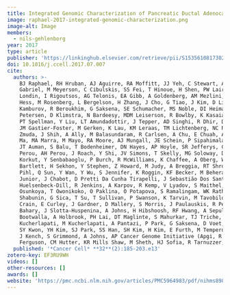 ```yaml
---
title: Integrated Genomic Characterization of Pancreatic Ductal Adenocarcinoma
image: raphael-2017-integrated-genomic-characterization.png
image-alt: Image
members:
  - nils-gehlenborg
year: 2017
type: article
publisher: 'https://linkinghub.elsevier.com/retrieve/pii/S1535610817302994'
doi: 10.1016/j.ccell.2017.07.007
cite:
  authors: >-
    BJ Raphael, RH Hruban, AJ Aguirre, RA Moffitt, JJ Yeh, C Stewart, AG Robertson, AD Cherniack, M Gupta, G Getz, SB
    Gabriel, M Meyerson, C Cibulskis, SS Fei, T Hinoue, H Shen, PW Laird, S Ling, Y Lu, GB Mills, R Akbani, P Loher, ER
    Londin, I Rigoutsos, AG Telonis, EA Gibb, A Goldenberg, AM Mezlini, KA Hoadley, E Collisson, E Lander, BA Murray, J
    Hess, M Rosenberg, L Bergelson, H Zhang, J Cho, G Tiao, J Kim, D Livitz, I Leshchiner, B Reardon, E Van Allen, A
    Kamburov, R Beroukhim, G Saksena, SE Schumacher, MS Noble, DI Heiman, N Gehlenborg, J Kim, MS Lawrence, V Adsay, G
    Petersen, D Klimstra, N Bardeesy, MDM Leiserson, R Bowlby, K Kasaian, I Birol, KL Mungall, S Sadeghi, JN Weinstein,
    PT Spellman, Y Liu, LT Amundadottir, J Tepper, AD Singhi, R Dhir, D Paul, T Smyrk, L Zhang, P Kim, J Bowen, J Frick,
    JM Gastier-Foster, M Gerken, K Lau, KM Leraas, TM Lichtenberg, NC Ramirez, J Renkel, M Sherman, L Wise, P Yena, E
    Zmuda, J Shih, A Ally, M Balasundaram, R Carlsen, A Chu, E Chuah, A Clarke, N Dhalla, RA Holt, SJM Jones, D Lee, Y
    Ma, MA Marra, M Mayo, RA Moore, AJ Mungall, JE Schein, P Sipahimalani, A Tam, N Thiessen, K Tse, T Wong, D Brooks,
    JT Auman, S Balu, T Bodenheimer, DN Hayes, AP Hoyle, SR Jefferys, CD Jones, S Meng, PA Mieczkowski, LE Mose, CM
    Perou, AH Perou, J Roach, Y Shi, JV Simons, T Skelly, MG Soloway, D Tan, U Veluvolu, JS Parker, MD Wilkerson, A
    Korkut, Y Senbabaoglu, P Burch, R McWilliams, K Chaffee, A Oberg, W Zhang, MC Gingras, DA Wheeler, L Xi, M Albert, J
    Bartlett, H Sekhon, Y Stephen, Z Howard, M Judy, A Breggia, RT Shroff, S Chudamani, J Liu, L Lolla, R Naresh, T
    Pihl, Q Sun, Y Wan, Y Wu, S Jennifer, K Roggin, KF Becker, M Behera, J Bennett, L Boice, E Burks, CG Carlotti
    Junior, J Chabot, D Pretti Da Cunha Tirapelli, J Sebastião Dos Santos, M Dubina, J Eschbacher, M Huang, L
    Huelsenbeck-Dill, R Jenkins, A Karpov, R Kemp, V Lyadov, S Maithel, G Manikhas, E Montgomery, H Noushmehr, A
    Osunkoya, T Owonikoko, O Paklina, O Potapova, S Ramalingam, WK Rathmell, K Rieger-Christ, C Saller, G Setdikova, A
    Shabunin, G Sica, T Su, T Sullivan, P Swanson, K Tarvin, M Tavobilov, LB Thorne, S Urbanski, O Voronina, T Wang, D
    Crain, E Curley, J Gardner, D Mallery, S Morris, J Paulauskis, R Penny, C Shelton, T Shelton, KP Janssen, O Bathe, N
    Bahary, J Slotta-Huspenina, A Johns, H Hibshoosh, RF Hwang, A Sepulveda, A Radenbaugh, SB Baylin, M Berrios, MS
    Bootwalla, A Holbrook, PH Lai, DT Maglinte, S Mahurkar, TJ Triche, DJ Van Den Berg, DJ Weisenberger, L Chin, R
    Kucherlapati, M Kucherlapati, A Pantazi, P Park, G Saksena, D Voet, P Lin, S Frazer, T Defreitas, S Meier, L Chin,
    SY Kwon, YH Kim, SJ Park, SS Han, SH Kim, H Kim, E Furth, M Tempero, C Sander, A Biankin, D Chang, P Bailey, A Gill,
    J Kench, S Grimmond, A Johns, AP Cancer Genome Initiative (Apgi, R Postier, R Zuna, H Sicotte, JA Demchok, ML
    Ferguson, CM Hutter, KR Mills Shaw, M Sheth, HJ Sofia, R Tarnuzzer, Z Wang, L Yang, JJ Zhang, I Felau, JC Zenklusen
  published: '*Cancer Cell* **32**(2):185-203.e13'
zotero-key: EF3RU9WH
videos: []
other-resources: []
awards: []
website: 'https://pmc.ncbi.nlm.nih.gov/articles/PMC5964983/pdf/nihms898701.pdf'
---
```


